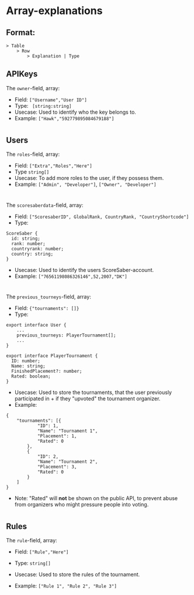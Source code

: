 # Array-explanations

## Format:

```
> Table
    > Row
        > Explanation | Type
```

## APIKeys

The `owner`-field, array:

- Field: `["Username","User ID"]`
- Type: ` [string:string]`
- Usecase: Used to identify who the key belongs to.
- Example: `["Hawk","592779895084679188"]`

#

## Users

The `roles`-field, array:

- Field: `["Extra","Roles","Here"]`
- Type `string[]`
- Usecase: To add more roles to the user, if they possess them.
- Example: `["Admin", "Developer"]`, `["Owner", "Developer"]`

#

The `scoresaberdata`-field, array:

- Field: `["ScoresaberID", GlobalRank, CountryRank, "CountryShortcode"]`
- Type:

```
ScoreSaber {
  id: string;
  rank: number;
  countryrank: number;
  country: string;
}
```

- Usecase: Used to identify the users ScoreSaber-account.
- Example: `["76561198086326146",52,2007,"DK"]`

#

The `previous_tourneys`-field, array:

- Field: `{"tournaments": []}`
- Type:

```
export interface User {
    ...
    previous_tourneys: PlayerTournament[];
    ...
}

export interface PlayerTournament {
  ID: number;
  Name: string;
  FinishedPlacement?: number;
  Rated: boolean;
}
```

- Usecase: Used to store the tournaments, that the user previously participated in + if they "upvoted" the tournament organizer.
- Example:

```
{
	"tournaments": [{
			"ID": 1,
			"Name": "Tournament 1",
			"Placement": 1,
			"Rated": 0
		},
		{
			"ID": 2,
			"Name": "Tournament 2",
			"Placement": 3,
			"Rated": 0
		}
	]
}
```

- Note: "Rated" will **not** be shown on the public API, to prevent abuse from organizers who might pressure people into voting.

#

## Rules

The `rule`-field, array:

- Field: `["Rule","Here"]`
- Type: `string[]`

- Usecase: Used to store the rules of the tournament.
- Example: `["Rule 1", "Rule 2", "Rule 3"]`

#
